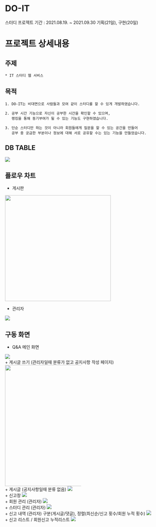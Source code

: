 # DO-IT
스터디 프로젝트
기간 : 2021.08.19. ~ 2021.09.30 기획(21일), 구현(20일)

# 프로젝트 상세내용

## 주제
```
* IT 스터디 웹 서비스
```

## 목적
```
1. DO-IT는 비대면으로 사람들과 모여 같이 스터디를 할 수 있게 개발하였습니다.

2. 공부 시간 기능으로 자신이 공부한 시간을 확인할 수 있으며,
   랭킹을 통해 동기부여가 될 수 있는 기능도 구현하였습니다.
   
3. 단순 스터디만 하는 것이 아니라 회원들에게 질문을 할 수 있는 공간을 만들어
   공부 중 궁금한 부분이나 정보에 대해 서로 공유할 수는 있는 기능을 만들었습니다.
```

## DB TABLE
<img src="https://user-images.githubusercontent.com/59522336/148394448-1a647fcc-ede7-42e9-b86f-5c11987f9afe.png" style="max-width: 100%;">

## 플로우 차트
* 게시판
<img src="https://user-images.githubusercontent.com/59522336/148394611-281bcc0e-1a73-4fdf-b489-b18aaa149b3c.png" style="max-width: 100%;" height="350px">

* 관리자
<img src="https://user-images.githubusercontent.com/59522336/148394714-8c831235-1094-4434-8eac-9a3c59326359.png" style="max-width: 100%;">

## 구동 화면
+ Q&A 메인 화면
<img src="https://user-images.githubusercontent.com/59522336/148397516-9088011c-30cd-4d64-9744-5c81f9380f0c.png" style="max-width: 100%;">

<br>
+ 게시글 쓰기 (관리자일때 분류가 없고 공지사항 작성 페이지)
<img src="https://user-images.githubusercontent.com/59522336/148397924-3b6eb39c-69a8-4767-a522-a7fdbc6143f3.png" style="max-width: 50%;" height="400">

<br>
+ 게시글 (공지사항일때 분류 없음)
<img src="https://user-images.githubusercontent.com/59522336/148399841-77107caa-552f-46df-a85f-3d3614cf7ae7.png">

<br>
+ 신고창
<img src="https://user-images.githubusercontent.com/59522336/148400777-6ab298e3-a211-4a64-9e90-209cbf5191b7.png" style="max-width: 100%;">

<br>
+ 회원 관리 (관리자)
<img src="https://user-images.githubusercontent.com/59522336/148401037-63e64ea4-652c-43e5-8a31-26500eb453cd.png" style="max-width: 100%;">

<br>
+ 스터디 관리 (관리자)
<img src="https://user-images.githubusercontent.com/59522336/148402725-514dbbb5-00f9-4f17-a5a5-3f864d63ae49.png" style="max-width: 100%;">

<br>
+ 신고 내역 (관리자)
구분(게시글/댓글), 정렬(최신순/신고 횟수/회원 누적 횟수)
<img src="https://user-images.githubusercontent.com/59522336/148403005-5b0fb540-6788-41ba-82b2-10f28536f91d.png" style="max-width: 100%;">

<br>
+ 신고 리스트 / 회원신고 누적리스트
<img src="https://user-images.githubusercontent.com/59522336/148403607-c5c89c2e-84b4-4f1e-b71a-0f221fa79e7d.png" style="max-width: 100%;">
